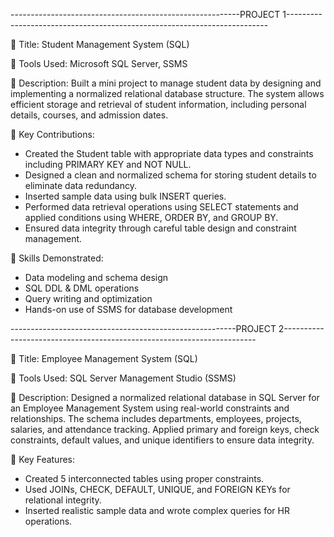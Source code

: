 ---------------------------------------------------------PROJECT 1-------------------------------------------------------------------------

🔸 Title: Student Management System (SQL)

🔹 Tools Used: Microsoft SQL Server, SSMS

🔹 Description:
   Built a mini project to manage student data by designing and implementing a normalized relational database structure. 
   The system allows efficient storage and retrieval of student information, including personal details, courses, and admission dates.

🔹 Key Contributions:
  - Created the Student table with appropriate data types and constraints including PRIMARY KEY and NOT NULL.
  - Designed a clean and normalized schema for storing student details to eliminate data redundancy.
  - Inserted sample data using bulk INSERT queries.
  - Performed data retrieval operations using SELECT statements and applied conditions using WHERE, ORDER BY, and GROUP BY.
  - Ensured data integrity through careful table design and constraint management.

🔹 Skills Demonstrated:
  - Data modeling and schema design
  - SQL DDL & DML operations
  - Query writing and optimization
  - Hands-on use of SSMS for database development

--------------------------------------------------------PROJECT 2-----------------------------------------------------------------------

🔸 Title: Employee Management System (SQL)

🔹 Tools Used: SQL Server Management Studio (SSMS)

🔹 Description:
   Designed a normalized relational database in SQL Server for an Employee Management System using real-world constraints and relationships.
   The schema includes departments, employees, projects, salaries, and attendance tracking. 
   Applied primary and foreign keys, check constraints, default values, and unique identifiers to ensure data integrity.

🔹 Key Features:
- Created 5 interconnected tables using proper constraints.
- Used JOINs, CHECK, DEFAULT, UNIQUE, and FOREIGN KEYs for relational integrity.
- Inserted realistic sample data and wrote complex queries for HR operations.


